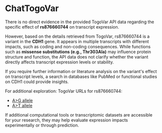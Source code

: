 # ChatTogoVar

There is no direct evidence in the provided TogoVar API data regarding the specific effect of **rs876660744** on transcript expression.

However, based on the details retrieved from TogoVar, rs876660744 is a variant in the **CDH1** gene. It appears in multiple transcripts with different impacts, such as coding and non-coding consequences. While functions such as **missense substitutions (e.g., Thr303Ala)** may influence protein structure and function, the API data does not clarify whether the variant directly affects transcript expression levels or stability.

If you require further information or literature analysis on the variant's effect on transcript levels, a search in databases like PubMed or functional studies on CDH1 could provide insights.

For additional exploration:
TogoVar URLs for rs876660744:
- [A>G allele](https://www.ncbi.nlm.nih.gov/clinvar/variation/234865)
- [A>T allele](https://www.ncbi.nlm.nih.gov/clinvar/variation/233939)

If additional computational tools or transcriptomic datasets are accessible for your research, they may help evaluate expression impacts experimentally or through prediction.